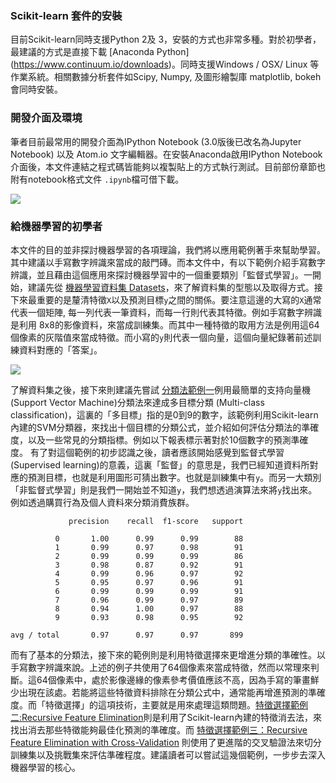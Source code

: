 ### Scikit-learn 套件的安裝
目前Scikit-learn同時支援Python 2及 3，安裝的方式也非常多種。對於初學者，最建議的方式是直接下載 [Anaconda Python] (https://www.continuum.io/downloads)。同時支援Windows / OSX/ Linux 等作業系統。相關數據分析套件如Scipy, Numpy, 及圖形繪製庫 matplotlib, bokeh 會同時安裝。

### 開發介面及環境
筆者目前最常用的開發介面為IPython Notebook (3.0版後已改名為Jupyter Notebook) 以及 Atom.io 文字編輯器。在安裝Anaconda啟用IPython Notebook介面後，本文件連結之程式碼皆能夠以複製貼上的方式執行測試。目前部份章節也附有notebook格式文件 `.ipynb`檔可借下載。

![](ipython.PNG)

### 給機器學習的初學者
本文件的目的並非探討機器學習的各項理論，我們將以應用範例著手來幫助學習。其中建議以手寫數字辨識來當成的敲門磚。而本文件中，有以下範例介紹手寫數字辨識，並且藉由這個應用來探討機器學習中的一個重要類別「監督式學習」。一開始，建議先從 [機器學習資料集 Datasets](../Datasets/ex1_the_digits_dataset.md)，來了解資料集的型態以及取得方式。接下來最重要的是釐清特徵`X`以及預測目標`y`之間的關係。要注意這邊的大寫的`X`通常代表一個矩陣, 每一列代表一筆資料，而每一行則代表其特徵。例如手寫數字辨識是利用 8x8的影像資料，來當成訓練集。而其中一種特徵的取用方法是例用這64個像素的灰階值來當成特徵。而小寫的`y`則代表一個向量，這個向量紀錄著前述訓練資料對應的「答案」。

 ![](../Classification/images/ex1_output_7_0.png)

 了解資料集之後，接下來則建議先嘗試 [分類法範例一](../Classification/ex1_Recognizing_hand-written_digits.md)例用最簡單的支持向量機(Support Vector Machine)分類法來達成多目標分類 (Multi-class classification)，這裏的「多目標」指的是0到9的數字，該範例利用Scikit-learn內建的SVM分類器，來找出十個目標的分類公式，並介紹如何評估分類法的準確度，以及一些常見的分類指標。例如以下報表標示著對於10個數字的預測準確度。 有了對這個範例的初步認識之後，讀者應該開始感覺到監督式學習(Supervised learning)的意義，這裏「監督」的意思是，我們已經知道資料所對應的預測目標，也就是利用圖形可猜出數字。也就是訓練集中有`y`。而另一大類別「非監督式學習」則是我們一開始並不知道`y`，我們想透過演算法來將`y`找出來。例如透過購買行為及個人資料來分類消費族群。

 ```
              precision    recall  f1-score   support

           0       1.00      0.99      0.99        88
           1       0.99      0.97      0.98        91
           2       0.99      0.99      0.99        86
           3       0.98      0.87      0.92        91
           4       0.99      0.96      0.97        92
           5       0.95      0.97      0.96        91
           6       0.99      0.99      0.99        91
           7       0.96      0.99      0.97        89
           8       0.94      1.00      0.97        88
           9       0.93      0.98      0.95        92

 avg / total       0.97      0.97      0.97       899
 ```
而有了基本的分類法，接下來的範例則是利用特徵選擇來更增進分類的準確性。以手寫數字辨識來說。上述的例子共使用了64個像素來當成特徵，然而以常理來判斷。這64個像素中，處於影像邊緣的像素參考價值應該不高，因為手寫的筆畫鮮少出現在該處。若能將這些特徵資料排除在分類公式中，通常能再增進預測的準確度。而「特徵選擇」的這項技術，主要就是用來處理這類問題。[特徵選擇範例二:Recursive Feature Elimination](../Feature_Selection/ex2_Recursive_feature_elimination.md)則是利用了Scikit-learn內建的特徵消去法，來找出消去那些特徵能夠最佳化預測的準確度。而 [特徵選擇範例三：Recursive Feature Elimination with Cross-Validation](../Feature_Selection/ex3_rfe_crossvalidation__md.md) 則使用了更進階的交叉驗證法來切分訓練集以及挑戰集來評估準確程度。建議讀者可以嘗試這幾個範例，一步步去深入機器學習的核心。
